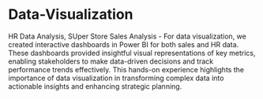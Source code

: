 # Data-Visualization
HR Data Analysis, SUper Store Sales Analysis - For data visualization, we created interactive dashboards in Power BI for both sales and HR data. These dashboards provided insightful visual representations of key metrics, enabling stakeholders to make data-driven decisions and track performance trends effectively. This hands-on experience highlights the importance of data visualization in transforming complex data into actionable insights and enhancing strategic planning.
